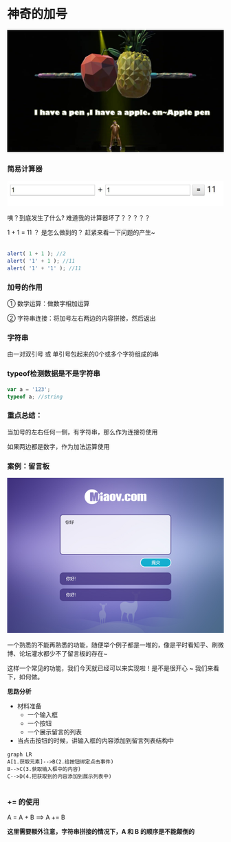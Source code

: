 # 神奇的加号

![](2/timg.jpg)



### 简易计算器

![](2/QQ截图20190304115924.jpg)

咦？到底发生了什么? 难道我的计算器坏了？？？？？

1 + 1 = 11 ？ 是怎么做到的？ 赶紧来看一下问题的产生~



```javascript

alert( 1 + 1 ); //2
alert( '1' + 1 ); //11
alert( '1' + '1' ); //11

```



### 加号的作用

① 数学运算：做数字相加运算

② 字符串连接：将加号左右两边的内容拼接，然后返出



### 字符串

由一对双引号 或 单引号包起来的0个或多个字符组成的串

### typeof检测数据是不是字符串

```javascript
var a = '123';
typeof a; //string
```





### 重点总结：

当加号的左右任何一侧，有字符串，那么作为连接符使用

如果两边都是数字，作为加法运算使用



### 案例：留言板

![](2/简易留言板.jpg)

一个熟悉的不能再熟悉的功能，随便举个例子都是一堆的，像是平时看知乎、刷微博、论坛灌水都少不了留言板的存在~

这样一个常见的功能，我们今天就已经可以来实现啦！是不是很开心 ~ 我们来看下，如何做。



**思路分析**

- 材料准备
  - 一个输入框
  - 一个按钮
  - 一个展示留言的列表
- 当点击按钮的时候，讲输入框的内容添加到留言列表结构中



```mermaid
graph LR
A[1.获取元素]-->B(2.给按钮绑定点击事件)
B-->C(3.获取输入框中的内容)
C-->D(4.把获取到的内容添加到展示列表中)


```





###  += 的使用

A = A + B      ==>       A += B  

**这里需要额外注意，字符串拼接的情况下，A 和 B 的顺序是不能颠倒的**